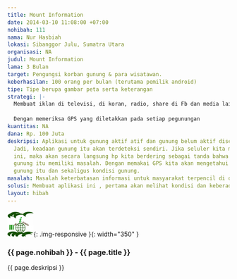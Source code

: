 ```yaml
---
title: Mount Information
date: 2014-03-10 11:08:00 +07:00
nohibah: 111
nama: Nur Hasbiah
lokasi: Sibanggor Julu, Sumatra Utara
organisasi: NA
judul: Mount Information
lama: 3 Bulan
target: Pengungsi korban gunung & para wisatawan.
keberhasilan: 100 orang per bulan (terutama pemilik android)
tipe: Tipe berupa gambar peta serta keterangan
strategi: |-
  Membuat iklan di televisi, di koran, radio, share di Fb dan media lainnya.

  Dengan memeriksa GPS yang diletakkan pada setiap pegunungan
kuantitas: NA
dana: Rp. 100 Juta
deskripsi: Aplikasi untuk gunung aktif atif dan gunung belum aktif diseluruh indonesia.
  Jadi, keadaan gunung itu akan terdeteksi sendiri. Jika seluler kita memilki aplikasi
  ini, maka akan secara langsung hp kita berdering sebagai tanda bahwa salah satu
  gunung itu memiliki masalah. Dengan memakai GPS kita akan mengetahui keberadaan
  gunung itu dan sekaligus kondisi gunung.
masalah: Masalah keterbatasan informasi untuk masyarakat terpencil di daerah pegunungan
solusi: Membuat aplikasi ini , pertama akan melihat kondisi dan keberadaan gunung
layout: hibah
---
```


![111](/static/img/hibahcms/111.png){: .img-responsive }{: width="350" }

### {{ page.nohibah }} - {{ page.title }}

{{ page.deskripsi }}
